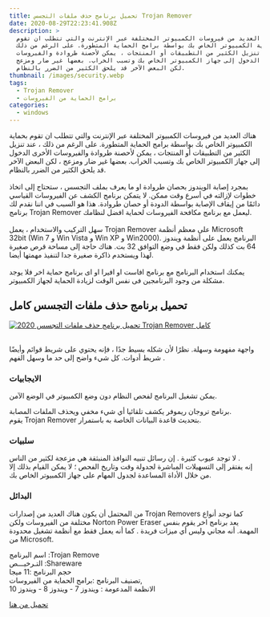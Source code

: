 ```yaml
---
title: تحميل برنامج حذف ملفات التجسس Trojan Remover
date: 2020-08-29T22:23:41.908Z
description: >
  هناك العديد من فيروسات الكمبيوتر المختلفة عبر الإنترنت والتي تتطلب ان تقوم
  بحماية الكمبيوتر الخاص بك بواسطة برامج الحماية المتطورة. على الرغم من ذلك ،
  عند تنزيل الكثير من التطبيقات أو المنتجات ، يمكن لأحصنة طروادة والفيروسات
  الأخرى الدخول إلى جهاز الكمبيوتر الخاص بك وتسبب الخراب. بعضها غير ضار ومزعج ،
  لكن البعض الآخر قد يلحق الكثير من الضرر بالنظام.
thumbnail: /images/security.webp
tags:
  - Trojan Remover
  - برامج الحماية من الفيروسات
categories:
  - windows
---
```

<!--StartFragment-->

هناك العديد من فيروسات الكمبيوتر المختلفة عبر الإنترنت والتي تتطلب ان تقوم بحماية الكمبيوتر الخاص بك بواسطة برامج الحماية المتطورة. على الرغم من ذلك ، عند تنزيل الكثير من التطبيقات أو المنتجات ، يمكن لأحصنة طروادة والفيروسات الأخرى الدخول إلى جهاز الكمبيوتر الخاص بك وتسبب الخراب. بعضها غير ضار ومزعج ، لكن البعض الآخر قد يلحق الكثير من الضرر بالنظام.\
\
بمجرد إصابة الويندوز بحصان طروادة او ما يعرف بملف التجسس ، ستحتاج إلى اتخاذ خطوات لإزالته في أسرع وقت ممكن. لا يتمكن برنامج الكشف عن الفيروسات القياسي دائمًا من إيقاف الإصابة بواسطة الدودة أو حصان طروادة. هذا هو السبب في اننا نقدم لك برنامج Trojan Remover ليعمل مع برنامج مكافحة الفيروسات لحماية افضل لنظامك.\
\
سهل التركيب والاستخدام ، يعمل Trojan Remover على معظم أنظمة Microsoft 32bit (Win 7 و Win Vista و Win XP و Win2000). البرنامج يعمل على أنظمة ويندوز 64 بت كذلك ولكن فقط في وضع التوافق 32 بت. هناك حاجة إلى مساحة قرص صغيرة لهذا ويستخدم ذاكرة صغيرة جدا لتنفيذ مهمتها أيضا.\
\
يمكنك استخدام البرنامج مع برنامج افاست او افيرا او اى برنامج حماية اخر فلا يوجد مشكلة من وجود البرنامجين فى نفس الوقت لزيادة الحماية لجهاز الكمبيوتر.

## تحميل برنامج حذف ملفات التجسس كامل



[![تحميل برنامج حذف ملفات التجسس 2020 Trojan Remover كامل](https://1.bp.blogspot.com/-r2mMFSmwjgs/XZX_hPIp68I/AAAAAAAADdc/-tNW5cnnIAoqo3PwGOH5FlNohjaqvDrOQCK4BGAYYCw/s400/%25D8%25AA%25D8%25B1%25D9%2588%25D8%25AC%25D8%25A7%25D9%2586.png "تحميل برنامج حذف ملفات التجسس 2020 Trojan Remover كامل")](https://1.bp.blogspot.com/-r2mMFSmwjgs/XZX_hPIp68I/AAAAAAAADdc/-tNW5cnnIAoqo3PwGOH5FlNohjaqvDrOQCK4BGAYYCw/s1600/%25D8%25AA%25D8%25B1%25D9%2588%25D8%25AC%25D8%25A7%25D9%2586.png)

\
واجهة مفهومة وسهلة. نظرًا لأن شكله بسيط جدًا ، فإنه يحتوي على شريط قوائم وأيضًا شريط أدوات. كل شيء واضح إلى حد ما وسهل الفهم .

### الايجابيات

يمكن تشغيل البرنامج لفحص النظام دون وضع الكمبيوتر في الوضع الآمن.

برنامج تروجان ريموفر يكشف تلقائيا أي شيء مخفي ويحذف الملفات المصابة.\
يقوم Trojan Remover بتحديث قاعدة البيانات الخاصة به باستمرار.

### سلبيات

لا توجد عيوب كثيرة . إن رسائل تنبيه النوافذ المنبثقة هي مزعجة لكثير من الناس .\
إنه يفتقر إلى التسهيلات المباشرة لجدولة وقت وتاريخ الفحص ؛ لا يمكن القيام بذلك إلا من خلال الأداة المساعدة لجدول المهام على جهاز الكمبيوتر الخاص بك.

### البدائل

من المحتمل أن يكون هناك العديد من إصدارات Trojan Removers كما توجد أنواع مختلفة من الفيروسات ولكن Norton Power Eraser يعد برنامج اخر يقوم بنفس المهمة. أنه مجاني وليس أي ميزات فريدة . كما أنه يعمل فقط مع أنظمة تشغيل محدودة من Microsoft.



اسم البرنامج :Trojan Remove\
التـرخيـــص :Shareware\
حجم البرنامج :11 ميجا\
تصنيف البرنامج :برامج الحماية من الفيروسات,\
الانظمة المدعومة : ويندوز 7 - ويندوز 8 - ويندوز 10

[تحميل من هنا](http://www.simplysup.uk/download/dl/trjsetup.exe)

<!--EndFragment-->